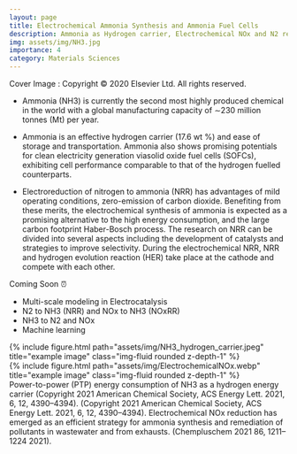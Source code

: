 ```yaml
---
layout: page
title: Electrochemical Ammonia Synthesis and Ammonia Fuel Cells  
description: Ammonia as Hydrogen carrier, Electrochemical NOx and N2 reduction, Electrochemical NH3 decomposition  
img: assets/img/NH3.jpg
importance: 4
category: Materials Sciences
---
```



Cover Image : Copyright © 2020 Elsevier Ltd. All rights reserved.

<!--- Materials Today Physics 2021, 16, 100310 © 2020 Elsevier Ltd. All rights reserved.-->

 - Ammonia (NH3) is currently the second most highly produced chemical in the world with a global manufacturing capacity of ∼230
million tonnes (Mt) per year.

-  Ammonia is  an effective hydrogen carrier  (17.6 wt %) and  ease of storage and transportation.  Ammonia also shows promising potentials for clean electricity generation viasolid oxide fuel cells (SOFCs), exhibiting cell performance comparable to that of the hydrogen fuelled counterparts.

- Electroreduction of nitrogen to ammonia  (NRR) has advantages of mild operating conditions, zero-emission of carbon dioxide. Benefiting from these merits, the electrochemical synthesis of ammonia is expected as a promising alternative to the high energy consumption, and the large carbon footprint Haber-Bosch process. The research on  NRR can be divided into several aspects including the development of catalysts and strategies to improve selectivity. During the electrochemical NRR, NRR and hydrogen evolution reaction (HER) take place at the cathode and compete with each other.  





Coming Soon :alarm_clock:
- Multi-scale modeling in  Electrocatalysis
- N2 to NH3 (NRR)  and NOx to NH3 (NOxRR)
- NH3 to N2 and NOx
-  Machine learning

<div class="row">
    <div class="col-sm mt-3 mt-md-0">
        {% include figure.html path="assets/img/NH3_hydrogen_carrier.jpeg" title="example image" class="img-fluid rounded z-depth-1" %}
    </div>
    <div class="col-sm mt-3 mt-md-0">
        {% include figure.html path="assets/img/ElectrochemicalNOx.webp" title="example image" class="img-fluid rounded z-depth-1" %}
    </div>
</div>
<div class="caption">
Power-to-power (PTP) energy consumption of NH3 as a hydrogen energy carrier (Copyright 2021 American Chemical Society, ACS Energy Lett. 2021, 6, 12, 4390–4394). (Copyright 2021 American Chemical Society, ACS Energy Lett. 2021, 6, 12, 4390–4394). Electrochemical NOx reduction has emerged as an efficient strategy for ammonia synthesis and remediation of pollutants in wastewater and from exhausts. (Chempluschem 2021 86, 1211–1224 2021).
